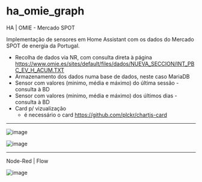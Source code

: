# ha_omie_graph
HA | OMIE - Mercado SPOT

Implementação de sensores em Home Assistant com os dados do Mercado SPOT de energia da Portugal.

  - Recolha de dados via NR, com consulta direta à página https://www.omie.es/sites/default/files/dados/NUEVA_SECCION/INT_PBC_EV_H_ACUM.TXT
  - Armazenamento dos dados numa base de dados, neste caso MariaDB
  - Sensor com valores (minimo, média e máximo) do última sessão - consulta à BD
  - Sensor com valores (minimo, média e máximo) dos últimos dias - consulta à BD
  - Card p/ vizualização
    + é necessário o card https://github.com/plckr/chartjs-card

------------------------------------------------------------------------

![image](https://user-images.githubusercontent.com/58397478/210556267-e04bf6c6-92b5-4a6f-b76d-6ed90dd7324a.png)

![image](https://user-images.githubusercontent.com/58397478/210556541-f1e05003-bbb8-4965-86b3-c6d127dd8803.png)

------------------------------------------------------------------------

Node-Red | Flow

![image](https://user-images.githubusercontent.com/58397478/210557147-ac15784e-fb0e-4be4-8b9c-54986c47890b.png)
